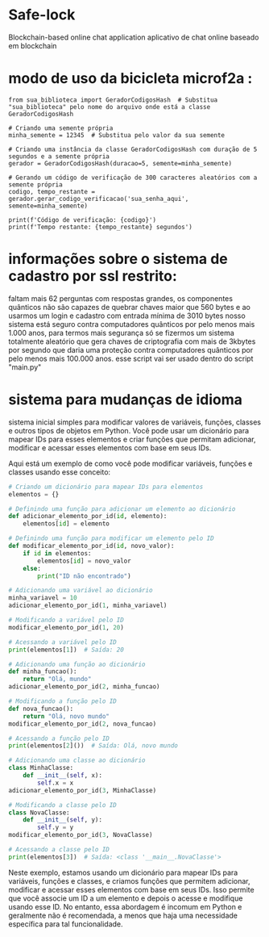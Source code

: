 # Safe-lock
Blockchain-based online chat application
aplicativo de chat online baseado em blockchain 

# modo de uso da bicicleta microf2a :
```
from sua_biblioteca import GeradorCodigosHash  # Substitua "sua_biblioteca" pelo nome do arquivo onde está a classe GeradorCodigosHash

# Criando uma semente própria
minha_semente = 12345  # Substitua pelo valor da sua semente

# Criando uma instância da classe GeradorCodigosHash com duração de 5 segundos e a semente própria
gerador = GeradorCodigosHash(duracao=5, semente=minha_semente)

# Gerando um código de verificação de 300 caracteres aleatórios com a semente própria
codigo, tempo_restante = gerador.gerar_codigo_verificacao('sua_senha_aqui', semente=minha_semente)

print(f'Código de verificação: {codigo}')
print(f'Tempo restante: {tempo_restante} segundos')

```
# informações sobre o sistema de cadastro por ssl restrito:

faltam mais 62 perguntas com respostas grandes, os componentes quânticos não são capazes de quebrar chaves maior que 560 bytes e ao usarmos um login e cadastro com entrada mínima de 3010 bytes nosso sistema está seguro contra computadores quânticos por pelo menos mais 1.000 anos, para termos mais segurança só se fizermos um sistema totalmente aleatório que gera chaves de criptografia com mais de 3kbytes por segundo que daria uma proteção contra computadores quânticos por pelo menos mais 100.000 anos. esse script vai ser usado dentro do script "main.py"


# sistema para mudanças de idioma 

sistema inicial simples para modificar valores de variáveis, funções, classes e outros tipos de objetos em Python. Você pode usar um dicionário para mapear IDs para esses elementos e criar funções que permitam adicionar, modificar e acessar esses elementos com base em seus IDs.

Aqui está um exemplo de como você pode modificar variáveis, funções e classes usando esse conceito:

```python
# Criando um dicionário para mapear IDs para elementos
elementos = {}

# Definindo uma função para adicionar um elemento ao dicionário
def adicionar_elemento_por_id(id, elemento):
    elementos[id] = elemento

# Definindo uma função para modificar um elemento pelo ID
def modificar_elemento_por_id(id, novo_valor):
    if id in elementos:
        elementos[id] = novo_valor
    else:
        print("ID não encontrado")

# Adicionando uma variável ao dicionário
minha_variavel = 10
adicionar_elemento_por_id(1, minha_variavel)

# Modificando a variável pelo ID
modificar_elemento_por_id(1, 20)

# Acessando a variável pelo ID
print(elementos[1])  # Saída: 20

# Adicionando uma função ao dicionário
def minha_funcao():
    return "Olá, mundo"
adicionar_elemento_por_id(2, minha_funcao)

# Modificando a função pelo ID
def nova_funcao():
    return "Olá, novo mundo"
modificar_elemento_por_id(2, nova_funcao)

# Acessando a função pelo ID
print(elementos[2]())  # Saída: Olá, novo mundo

# Adicionando uma classe ao dicionário
class MinhaClasse:
    def __init__(self, x):
        self.x = x
adicionar_elemento_por_id(3, MinhaClasse)

# Modificando a classe pelo ID
class NovaClasse:
    def __init__(self, y):
        self.y = y
modificar_elemento_por_id(3, NovaClasse)

# Acessando a classe pelo ID
print(elementos[3])  # Saída: <class '__main__.NovaClasse'>
```

Neste exemplo, estamos usando um dicionário para mapear IDs para variáveis, funções e classes, e criamos funções que permitem adicionar, modificar e acessar esses elementos com base em seus IDs. Isso permite que você associe um ID a um elemento e depois o acesse e modifique usando esse ID. No entanto, essa abordagem é incomum em Python e geralmente não é recomendada, a menos que haja uma necessidade específica para tal funcionalidade.